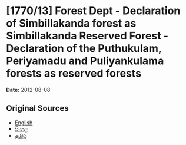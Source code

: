 # [1770/13] Forest Dept - Declaration of Simbillakanda forest as Simbillakanda Reserved Forest - Declaration of the Puthukulam, Periyamadu and Puliyankulama forests as reserved forests

**Date:** 2012-08-08

## Original Sources

- [English](https://documents.gov.lk/view/extra-gazettes/2012/8/1770-13_E.pdf)
- [සිංහල](https://documents.gov.lk/view/extra-gazettes/2012/8/1770-13_S.pdf)
- [தமிழ்](https://documents.gov.lk/view/extra-gazettes/2012/8/1770-13_T.pdf)
